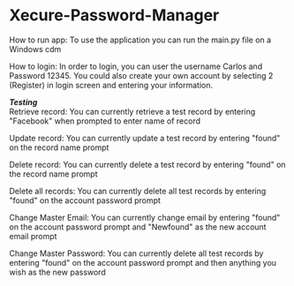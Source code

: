 # Xecure-Password-Manager

How to run app:
To use the application you can run the main.py file on a Windows cdm

How to login:
In order to login, you can user the username Carlos and Password 12345.
You could also create your own account by selecting 2 (Register)
in login screen and entering your information.


***Testing***<br />
Retrieve record:
You can currently retrieve a test record by entering "Facebook" when prompted to enter name of record

Update record:
You can currently update a test record by entering "found" on the record name prompt

Delete record:
You can currently delete a test record by entering "found" on the record name prompt

Delete all records:
You can currently delete all test records by entering "found" on the account password prompt

Change Master Email:
You can currently change email by entering "found" on the account password prompt and "Newfound" as the new account email prompt

Change Master Password:
You can currently delete all test records by entering "found" on the account password prompt and then anything you wish as the new password

